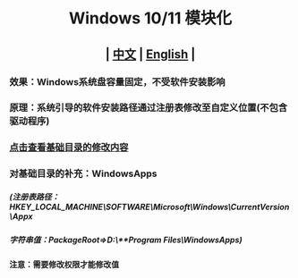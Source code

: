 # <p align="center">Windows 10/11 模块化</p>

## <p align="center"> | <a href="https://github.com/stermso/Windows-Modular/blob/main/README.md">中文</a> | <a href="https://github.com/stermso/Windows-Modular/tree/main/Docs/README-EN.md">English</a> | </p>


### 效果：Windows系统盘容量固定，不受软件安装影响


### 原理：系统引导的软件安装路径通过注册表修改至自定义位置(不包含驱动程序)
### [点击查看基础目录的修改内容](https://github.com/stermso/Windows-Modular/blob/main/main.bat "main.bat")


### 对基础目录的补充：WindowsApps

##### (注册表路径：HKEY_LOCAL_MACHINE\SOFTWARE\Microsoft\Windows\CurrentVersion\Appx

##### 字符串值：PackageRoot=>D:\\**Program Files\WindowsApps)

**注意：需要修改权限才能修改值**
